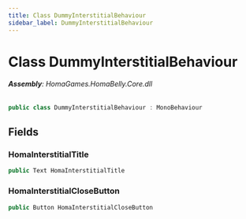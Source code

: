```yaml
---
title: Class DummyInterstitialBehaviour
sidebar_label: DummyInterstitialBehaviour
---
```

# Class DummyInterstitialBehaviour


###### **Assembly**: HomaGames.HomaBelly.Core.dll

```csharp title="Declaration"
public class DummyInterstitialBehaviour : MonoBehaviour
```
## Fields
### HomaInterstitialTitle


```csharp title="Declaration"
public Text HomaInterstitialTitle
```
### HomaInterstitialCloseButton


```csharp title="Declaration"
public Button HomaInterstitialCloseButton
```

